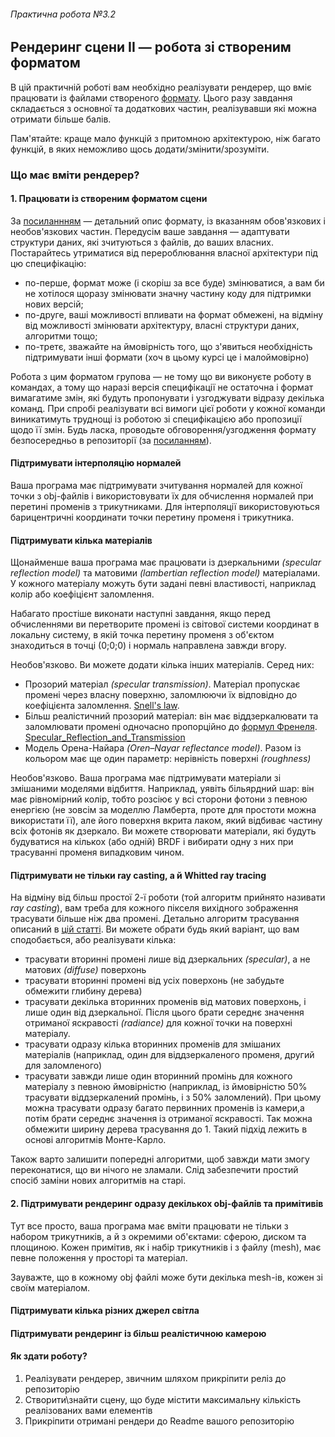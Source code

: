 ###### Практична робота №3.2
## Рендеринг сцени II — робота зі створеним форматом

В цій практичній роботі вам необхідно реалізувати рендерер, що вміє працювати із файлами створеного [формату](https://computer-graphics-course.github.io/scene-format/). Цього разу завдання складається з основної та додаткових частин, реалізувавши які можна отримати більше балів.

Пам'ятайте: краще мало функцій з притомною архітектурою, ніж багато функцій, в яких неможливо щось додати/змінити/зрозуміти.


### Що має вміти рендерер?
#### 1. Працювати із створеним форматом сцени
За [посиланнням](https://computer-graphics-course.github.io/scene-format/) — детальний опис формату, із вказанням обов'язкових і необов'язкових частин. Передусім ваше завдання — адаптувати структури даних, які зчитуються з файлів, до ваших власних. Постарайтесь утриматися від перероблювання власної архітектури під цю специфікацію: 

- по-перше, формат може (і скоріш за все буде) змінюватися, а вам би не хотілося щоразу змінювати значну частину коду для підтримки нових версій; 
- по-друге, ваші можливості впливати на формат обмежені, на відміну від можливості змінювати архітектуру, власні структури даних, алгоритми тощо; 
- по-третє, зважайте на ймовірність того, що з'явиться необхідність підтримувати інші формати (хоч в цьому курсі це і малоймовірно)

Робота з цим форматом групова — не тому що ви виконуєте роботу в командах, а тому що наразі версія специфікації не остаточна і формат вимагатиме змін, які будуть пропонувати і узгоджувати відразу декілька команд. При спробі реалізувати всі вимоги цієї роботи у кожної команди виникатимуть труднощі із роботою зі специфікацією або пропозиції щодо її змін. Будь ласка, проводьте обговорення/узгодження формату безпосередньо в репозиторії (за [посиланням](https://github.com/computer-graphics-course/scene-format)).

#### Підтримувати інтерполяцію нормалей

Ваша програма має підтримувати зчитування нормалей для кожної точки з obj-файлів і використовувати їх для обчислення нормалей при перетині променів з трикутниками. Для інтерполяції використовуються барицентричні координати точки перетину променя і трикутника.

#### Підтримувати кілька матеріалів

Щонайменше ваша програма має працювати із дзеркальними _(specular reflection model)_ та матовими _(lambertian reflection model)_ матеріалами. У кожного матеріалу можуть бути задані певні властивості, наприклад колір або коефіцієнт заломлення.

Набагато простіше виконати наступні завдання, якщо перед обчисленнями ви перетворите промені із світової системи координат в локальну систему, в якій точка перетину променя з об'єктом знаходиться в точці (0;0;0) і нормаль направлена завжди вгору.

Необов'язково. Ви можете додати кілька інших матеріалів. Серед них:

- Прозорий матеріал _(specular transmission)_. Матеріал пропускає промені через власну поверхню, заломлюючи їх відповідно до коефіцієнта заломлення. [Snell's law](https://en.wikipedia.org/wiki/Snell%27s_law). 
- Більш реалістичний прозорий матеріал: він має віддзеркалювати та заломлювати промені одночасно пропорційно до [формул Френеля](https://en.wikipedia.org/wiki/Fresnel_equations). [Specular_Reflection_and_Transmission](https://www.pbr-book.org/3ed-2018/Reflection_Models/Specular_Reflection_and_Transmission)
- Модель Орена-Найара _(Oren–Nayar reflectance model)_. Разом із кольором має ще один параметр: нерівність поверхні _(roughness)_

Необов'язково. Ваша програма має підтримувати матеріали зі змішаними моделями відбиття. Наприклад, уявіть більярдний шар: він має рівномірний колір, тобто розсіює у всі сторони фотони з певною енергією (не зовсім за моделлю Ламберта, проте для простоти можна використати її), але його поверхня вкрита лаком, який відбиває частину всіх фотонів як дзеркало. Ви можете створювати матеріали, які будуть будуватися на кількох (або одній) BRDF і вибирати одну з них при трасуванні променя випадковим чином.

#### Підтримувати не тільки ray casting, а й Whitted ray tracing

На відміну від більш простої 2-ї роботи (той алгоритм прийнято називати _ray casting_), вам треба для кожного пікселя вихідного зображення трасувати більше ніж два промені. Детально алгоритм трасування описаний в [цій статті](https://www.scratchapixel.com/lessons/3d-basic-rendering/ray-tracing-overview/light-transport-ray-tracing-whitted). Ви можете обрати будь який варіант, що вам сподобається, або реалізувати кілька:

- трасувати вторинні промені лише від дзеркальних _(specular)_, а не матових _(diffuse)_ поверхонь
- трасувати вторинні промені від усіх поверхонь (не забудьте обмежити глибину дерева)
- трасувати декілька вторинних променів від матових поверхонь, і лише один від дзеркальної. Після цього брати середнє значення отриманої яскравості _(radiance)_ для кожної точки на поверхні матеріалу.
- трасувати одразу кілька вторинних променів для змішаних матеріалів (наприклад, один для віддзеркаленого променя, другий для заломленого)
- трасувати завжди лише один вторинний промінь для кожного матеріалу з певною ймовірністю (наприклад, із ймовірністю 50% трасувати віддзеркалений промінь, і з 50% заломлений). При цьому можна трасувати одразу багато первинних променів із камери,а потім брати середнє значення із отриманої яскравості. Так можна обмежити ширину дерева трасування до 1. Такий підхід лежить в основі алгоритмів Монте-Карло.

Також варто залишити попередні алгоритми, щоб завжди мати змогу переконатися, що ви нічого не зламали. Слід забезпечити простий спосіб заміни нових алгоритмів на старі.

#### 2. Підтримувати рендеринг одразу декількох obj-файлів та примітивів

Тут все просто, ваша програма має вміти працювати не тільки з набором трикутників, а й з окремими об'єктами: сферою, диском та площиною. Кожен примітив, як і набір трикутників і з файлу (mesh), має певне положення у просторі та матеріал. 

Зауважте, що в кожному obj файлі може бути декілька mesh-ів, кожен зі своїм матеріалом.

#### Підтримувати кілька різних джерел світла



#### Підтримувати рендеринг із більш реалістичною камерою



#### Як здати роботу?
1. Реалізувати рендерер, звичним шляхом прикріпити реліз до репозиторію
2. Створити\знайти сцену, що буде містити максимальну кількість реалізованих вами елементів
3. Прикріпити отримані рендери до Readme вашого репозиторію
